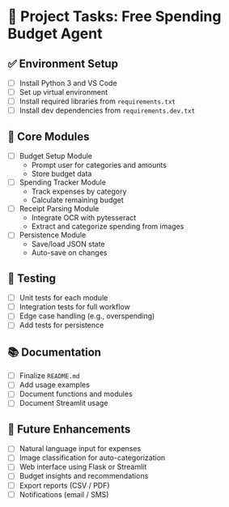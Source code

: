
# 📝 Project Tasks: Free Spending Budget Agent

## ✅ Environment Setup
- [ ] Install Python 3 and VS Code
- [ ] Set up virtual environment
- [ ] Install required libraries from `requirements.txt`
 - [ ] Install dev dependencies from `requirements.dev.txt`

## 🧱 Core Modules
- [ ] Budget Setup Module
  - Prompt user for categories and amounts
  - Store budget data
- [ ] Spending Tracker Module
  - Track expenses by category
  - Calculate remaining budget
- [ ] Receipt Parsing Module
  - Integrate OCR with pytesseract
  - Extract and categorize spending from images
 - [ ] Persistence Module
   - Save/load JSON state
   - Auto-save on changes

## 🧪 Testing
- [ ] Unit tests for each module
- [ ] Integration tests for full workflow
- [ ] Edge case handling (e.g., overspending)
 - [ ] Add tests for persistence

## 📚 Documentation
- [ ] Finalize `README.md`
- [ ] Add usage examples
- [ ] Document functions and modules
 - [ ] Document Streamlit usage

## 🚀 Future Enhancements
- [ ] Natural language input for expenses
- [ ] Image classification for auto-categorization
- [ ] Web interface using Flask or Streamlit
- [ ] Budget insights and recommendations
 - [ ] Export reports (CSV / PDF)
 - [ ] Notifications (email / SMS)
